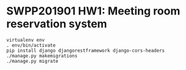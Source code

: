 # SWPP201901 HW1: Meeting room reservation system

```
virtualenv env
. env/bin/activate
pip install django djangorestframework django-cors-headers
./manage.py makemigrations
./manage.py migrate
```
